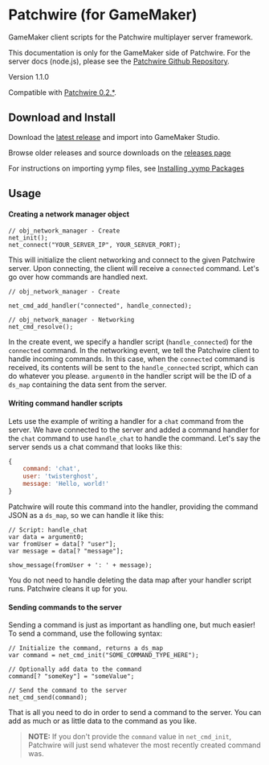 # Patchwire (for GameMaker)

GameMaker client scripts for the Patchwire multiplayer server framework.

This documentation is only for the GameMaker side of Patchwire. For the server docs (node.js), please see the [Patchwire Github Repository](https://github.com/twisterghost/patchwire).

Version 1.1.0

Compatible with [Patchwire 0.2.*](https://github.com/twisterghost/patchwire).

## Download and Install

Download the [latest release](https://github.com/gm-core/patchwire-gm/releases/download/v1.1.0/patchwire-gm-1-1-0.yymp) and import into GameMaker Studio.

Browse older releases and source downloads on the [releases page](https://github.com/gm-core/patchwire-gm/releases)

For instructions on importing yymp files, see [Installing .yymp Packages](/installing.html)

## Usage

#### Creating a network manager object

```GML
// obj_network_manager - Create
net_init();
net_connect("YOUR_SERVER_IP", YOUR_SERVER_PORT);
```

This will initialize the client networking and connect to the given Patchwire server. Upon connecting, the client will receive a `connected` command. Let's go over how commands are handled next.

```GML
// obj_network_manager - Create

net_cmd_add_handler("connected", handle_connected);
```

```GML
// obj_network_manager - Networking
net_cmd_resolve();
```

In the create event, we specify a handler script (`handle_connected`) for the `connected` command. In the networking event, we tell the Patchwire client to handle incoming commands. In this case, when the `connected` command is received, its contents will be sent to the `handle_connected` script, which can do whatever you please. `argument0` in the handler script will be the ID of a `ds_map` containing the data sent from the server.

#### Writing command handler scripts

Lets use the example of writing a handler for a `chat` command from the server. We have connected to the server and added a command handler for the `chat` command to use `handle_chat` to handle the command. Let's say the server sends us a chat command that looks like this:

```JavaScript
{
    command: 'chat',
    user: 'twisterghost',
    message: 'Hello, world!'
}
```

Patchwire will route this command into the handler, providing the command JSON as a `ds_map`, so we can handle it like this:

```GML
// Script: handle_chat
var data = argument0;
var fromUser = data[? "user"];
var message = data[? "message"];

show_message(fromUser + ': ' + message);
```

You do not need to handle deleting the data map after your handler script runs. Patchwire cleans it up for you.

#### Sending commands to the server

Sending a command is just as important as handling one, but much easier! To send a command, use the following syntax:

```GML
// Initialize the command, returns a ds_map
var command = net_cmd_init("SOME_COMMAND_TYPE_HERE");

// Optionally add data to the command
command[? "someKey"] = "someValue";

// Send the command to the server
net_cmd_send(command);
```

That is all you need to do in order to send a command to the server. You can add as much or as little data to the command as you like.

> **NOTE:** If you don't provide the `command` value in `net_cmd_init`, Patchwire will just send whatever the most recently created command was.

